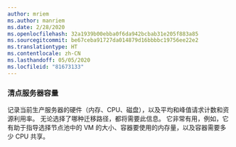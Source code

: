 ```yaml
---
author: mriem
ms.author: manriem
ms.date: 2/28/2020
ms.openlocfilehash: 32a1939b00ebba0f6da942bcbab31e205f883a85
ms.sourcegitcommit: be67ceba91727da014879d16bbbbc19756ee22e2
ms.translationtype: HT
ms.contentlocale: zh-CN
ms.lasthandoff: 05/05/2020
ms.locfileid: "81673133"
---
```

### <a name="inventory-server-capacity"></a>清点服务器容量

记录当前生产服务器的硬件（内存、CPU、磁盘），以及平均和峰值请求计数和资源利用率。 无论选择了哪种迁移路径，都将需要此信息。 它非常有用，例如，它有助于指导选择节点池中的 VM 的大小、容器要使用的内存量，以及容器需要多少 CPU 共享。
